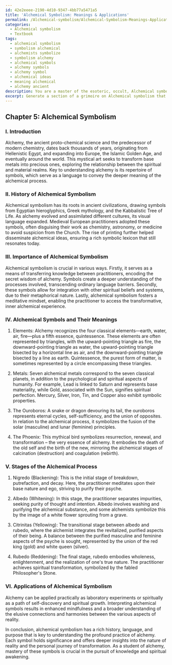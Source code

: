 ```yaml
---
id: 42e2eeee-2190-4d10-9347-4bb77a5471a5
title: 'Alchemical Symbolism: Meanings & Applications'
permalink: /Alchemical-symbolism/Alchemical-Symbolism-Meanings-Applications/
categories:
  - Alchemical symbolism
  - Textbook
tags:
  - alchemical symbolism
  - symbolism alchemical
  - alchemists symbolize
  - symbolism alchemy
  - alchemical symbols
  - alchemy symbols
  - alchemy symbol
  - alchemical ideas
  - meaning alchemical
  - alchemy ancient
description: You are a master of the esoteric, occult, Alchemical symbolism and education, you have written many textbooks on the subject in ways that provide students with rich and deep understanding of the subject. You are being asked to write textbook-like sections on a topic and you do it with full context, explainability, and reliability in accuracy to the true facts of the topic at hand, in a textbook style that a student would easily be able to learn from, in a rich, engaging, and contextual way. Always include relevant context (such as formulas and history), related concepts, and in a way that someone can gain deep insights from.
excerpt: Generate a section of a grimoire on Alchemical symbolism that covers its history, importance, and various symbols used within the tradition, providing a detailed analysis and interpretation of these symbols for a student seeking deep knowledge and understanding of Alchemy. Include practical applications and associations with different stages of the alchemical process.
---
```

## Chapter 5: Alchemical Symbolism

### I. Introduction

Alchemy, the ancient proto-chemical science and the predecessor of modern chemistry, dates back thousands of years, originating from Hellenistic Egypt, and expanding into Europe, the Islamic Golden Age, and eventually around the world. This mystical art seeks to transform base metals into precious ones, exploring the relationship between the spiritual and material realms. Key to understanding alchemy is its repertoire of symbols, which serve as a language to convey the deeper meaning of the alchemical process. 

### II. History of Alchemical Symbolism

Alchemical symbolism has its roots in ancient civilizations, drawing symbols from Egyptian hieroglyphics, Greek mythology, and the Kabbalistic Tree of Life. As alchemy evolved and assimilated different cultures, its visual language expanded. Medieval European practitioners adopted these symbols, often disguising their work as chemistry, astronomy, or medicine to avoid suspicion from the Church. The rise of printing further helped disseminate alchemical ideas, ensuring a rich symbolic lexicon that still resonates today.

### III. Importance of Alchemical Symbolism

Alchemical symbolism is crucial in various ways. Firstly, it serves as a means of transferring knowledge between practitioners, encoding the secret wisdom of alchemy. Symbols create a deeper understanding of the processes involved, transcending ordinary language barriers. Secondly, these symbols allow for integration with other spiritual beliefs and systems, due to their metaphorical nature. Lastly, alchemical symbolism fosters a meditative mindset, enabling the practitioner to access the transformative, inner alchemical experience.

### IV. Alchemical Symbols and Their Meanings

1. Elements: Alchemy recognizes the four classical elements—earth, water, air, fire—plus a fifth essence, quintessence. These elements are often represented by triangles, with the upward-pointing triangle as fire, the downward-pointing triangle as water, the upward-pointing triangle bisected by a horizontal line as air, and the downward-pointing triangle bisected by a line as earth. Quintessence, the purest form of matter, is sometimes represented by a circle encompassing these triangles.

2. Metals: Seven alchemical metals correspond to the seven classical planets, in addition to the psychological and spiritual aspects of humanity. For example, Lead is linked to Saturn and represents base materiality, while Gold, associated with the Sun, signifies spiritual perfection. Mercury, Silver, Iron, Tin, and Copper also exhibit symbolic properties.

3. The Ouroboros: A snake or dragon devouring its tail, the ouroboros represents eternal cycles, self-sufficiency, and the union of opposites. In relation to the alchemical process, it symbolizes the fusion of the solar (masculine) and lunar (feminine) principles.

4. The Phoenix: This mythical bird symbolizes resurrection, renewal, and transformation – the very essence of alchemy. It embodies the death of the old self and the birth of the new, mirroring the alchemical stages of calcination (destruction) and coagulation (rebirth).

### V. Stages of the Alchemical Process

1. Nigredo (Blackening): This is the initial stage of breakdown, putrefaction, and decay. Here, the practitioner meditates upon their base nature and ego, striving to purify their psyche.

2. Albedo (Whitening): In this stage, the practitioner separates impurities, seeking purity of thought and intention. Albedo involves washing and purifying the alchemical substance, and some alchemists symbolize this by the image of a white flower sprouting from a grave.

3. Citrinitas (Yellowing): The transitional stage between albedo and rubedo, where the alchemist integrates the revitalized, purified aspects of their being. A balance between the purified masculine and feminine aspects of the psyche is sought, represented by the union of the red king (gold) and white queen (silver).

4. Rubedo (Reddening): The final stage, rubedo embodies wholeness, enlightenment, and the realization of one's true nature. The practitioner achieves spiritual transformation, symbolized by the fabled Philosopher's Stone.

### VI. Applications of Alchemical Symbolism

Alchemy can be applied practically as laboratory experiments or spiritually as a path of self-discovery and spiritual growth. Interpreting alchemical symbols results in enhanced mindfulness and a broader understanding of the elusive connections and harmonies between the various aspects of reality.

In conclusion, alchemical symbolism has a rich history, language, and purpose that is key to understanding the profound practice of alchemy. Each symbol holds significance and offers deeper insights into the nature of reality and the personal journey of transformation. As a student of alchemy, mastery of these symbols is crucial in the pursuit of knowledge and spiritual awakening.
